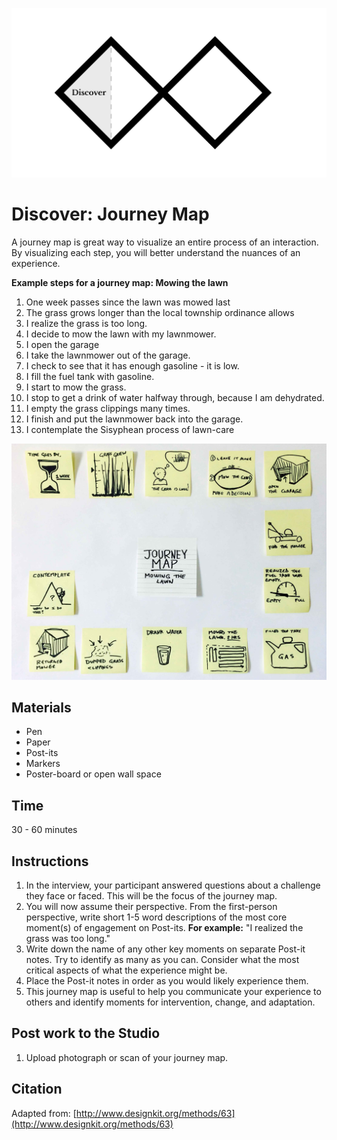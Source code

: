 ![Double Diamond Discover Phase graphic](/assets/dd-process-discover-1200px@2x.png)

# Discover: Journey Map

A journey map is great way to visualize an entire process of an interaction. By visualizing each step, you will better understand the nuances of an experience.

**Example steps for a journey map: Mowing the lawn**

1. One week passes since the lawn was mowed last
2. The grass grows longer than the local township ordinance allows
3. I realize the grass is too long.
4. I decide to mow the lawn with my lawnmower.
5. I open the garage
6. I take the lawnmower out of the garage.
7. I check to see that it has enough gasoline - it is low.
8. I fill the fuel tank with gasoline.
9. I start to mow the grass.
10. I stop to get a drink of water halfway through, because I am dehydrated.
11. I empty the grass clippings many times.
12. I finish and put the lawnmower back into the garage.
13. I contemplate the Sisyphean process of lawn-care

![Photo of journey map for mowing a lawn](/assets/journey-map-post-its.jpg)

## Materials

* Pen
* Paper
* Post-its
* Markers
* Poster-board or open wall space

## Time

30 - 60 minutes

## Instructions

1. In the interview, your participant answered questions about a challenge they face or faced. This will be the focus of the journey map.
2. You will now assume their perspective. From the first-person perspective, write short 1-5 word descriptions of the most core moment\(s\) of engagement on Post-its. **For example:** "I realized the grass was too long."
3. Write down the name of any other key moments on separate Post-it notes. Try to identify as many as you can. Consider what the most critical aspects of what the experience might be. 
4. Place the Post-it notes in order as you would likely experience them.
5. This journey map is useful to help you communicate your experience to others and identify moments for intervention, change, and adaptation.

## Post work to the Studio

1. Upload photograph or scan of your journey map.

## Citation

Adapted from: [http://www.designkit.org/methods/63](http://www.designkit.org/methods/63)

